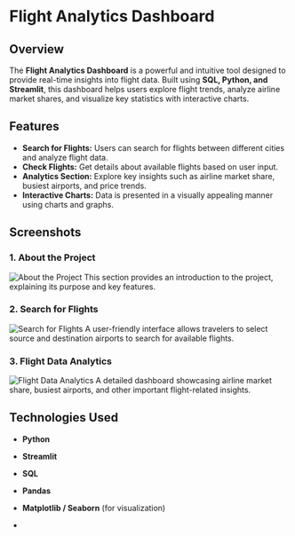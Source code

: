 # Flight Analytics Dashboard

## Overview
The **Flight Analytics Dashboard** is a powerful and intuitive tool designed to provide real-time insights into flight data. Built using **SQL, Python, and Streamlit**, this dashboard helps users explore flight trends, analyze airline market shares, and visualize key statistics with interactive charts.

## Features
- **Search for Flights:** Users can search for flights between different cities and analyze flight data.
- **Check Flights:** Get details about available flights based on user input.
- **Analytics Section:** Explore key insights such as airline market share, busiest airports, and price trends.
- **Interactive Charts:** Data is presented in a visually appealing manner using charts and graphs.

## Screenshots
### 1. About the Project
![About the Project](./image1.png)
This section provides an introduction to the project, explaining its purpose and key features.

### 2. Search for Flights
![Search for Flights](./image2.png)
A user-friendly interface allows travelers to select source and destination airports to search for available flights.

### 3. Flight Data Analytics
![Flight Data Analytics](./image3.png)
A detailed dashboard showcasing airline market share, busiest airports, and other important flight-related insights.

## Technologies Used
- **Python**
- **Streamlit**
- **SQL**
- **Pandas**
- **Matplotlib / Seaborn** (for visualization)

- 
